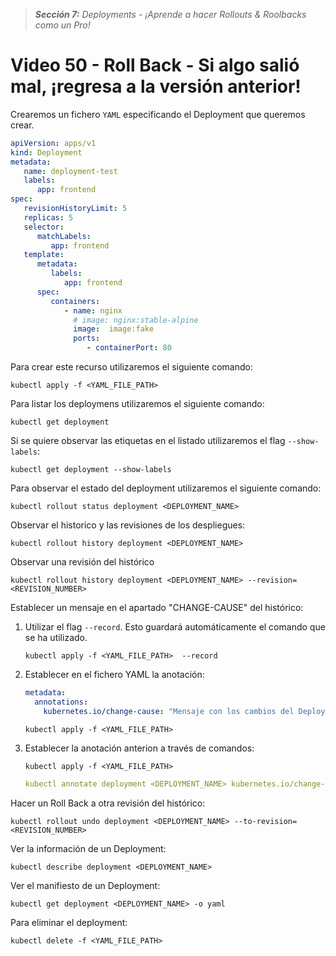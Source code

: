 > _**Sección 7:** Deployments - ¡Aprende a hacer Rollouts & Roolbacks como un Pro!_

# Video 50 - Roll Back - Si algo salió mal, ¡regresa a la versión anterior!

Crearemos un fichero `YAML` especificando el Deployment que queremos crear.

```yaml
apiVersion: apps/v1
kind: Deployment
metadata:
   name: deployment-test
   labels:
      app: frontend
spec:
   revisionHistoryLimit: 5
   replicas: 5
   selector:
      matchLabels:
         app: frontend
   template:
      metadata:
         labels:
            app: frontend
      spec:
         containers:
            - name: nginx
              # image: nginx:stable-alpine
              image:  image:fake
              ports:
                 - containerPort: 80
```

Para crear este recurso utilizaremos el siguiente comando:

```shell
kubectl apply -f <YAML_FILE_PATH>
```

Para listar los deploymens utilizaremos el siguiente comando:

```shell
kubectl get deployment
```

Si se quiere observar las etiquetas en el listado utilizaremos el flag `--show-labels`:

```shell
kubectl get deployment --show-labels
```

Para observar el estado del deployment utilizaremos el siguiente comando:

```shell
kubectl rollout status deployment <DEPLOYMENT_NAME>
```

Observar el historico y las revisiones de los despliegues:

```shell
kubectl rollout history deployment <DEPLOYMENT_NAME>
```

Observar una revisión del histórico

```shell
kubectl rollout history deployment <DEPLOYMENT_NAME> --revision=<REVISION_NUMBER>
```

Establecer un mensaje en el apartado "CHANGE-CAUSE" del histórico:

1. Utilizar el flag `--record`. Esto guardará automáticamente el comando que se ha utilizado.
    
    ```shell
    kubectl apply -f <YAML_FILE_PATH>  --record
    ```

2. Establecer en el fichero YAML la anotación:
    
    ```yaml
    metadata:
      annotations:
        kubernetes.io/change-cause: "Mensaje con los cambios del Deployment"
    ```
   
    ```shell
    kubectl apply -f <YAML_FILE_PATH>
    ```
   
3. Establecer la anotación anterion a través de comandos:

    ```shell
    kubectl apply -f <YAML_FILE_PATH>
    ```

    ```yaml
    kubectl annotate deployment <DEPLOYMENT_NAME> kubernetes.io/change-cause='Mensaje con los cambios del Deployment'
    ```

Hacer un Roll Back a otra revisión del histórico:

```shell
kubectl rollout undo deployment <DEPLOYMENT_NAME> --to-revision=<REVISION_NUMBER>
```

Ver la información de un Deployment:

```shell
kubectl describe deployment <DEPLOYMENT_NAME>
```

Ver el manifiesto de un Deployment:

```shell
kubectl get deployment <DEPLOYMENT_NAME> -o yaml
```

Para eliminar el deployment:

```shell
kubectl delete -f <YAML_FILE_PATH>
```